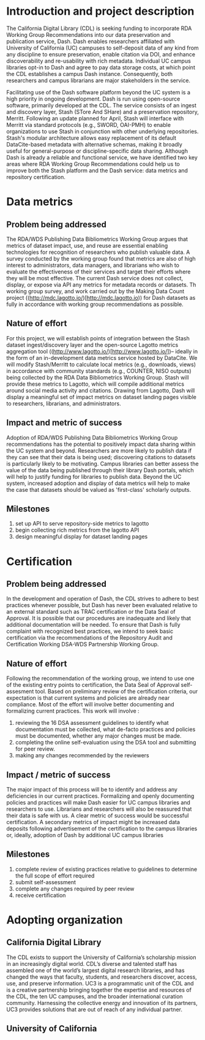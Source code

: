 
# Introduction and project description
The California Digital Library (CDL) is seeking funding to incorporate RDA Working Group Recommendations into our data preservation and publication service, Dash.
Dash enables researchers affiliated with University of California (UC) campuses to self-deposit data of any kind from any discipline to ensure preservation, enable citation via DOI, and enhance discoverability and re-usability with rich metadata.
Individual UC campus libraries opt-in to Dash and agree to pay data storage costs, at which point the CDL establishes a campus Dash instance.
Consequently, both researchers and campus librarians are major stakeholders in the service.

Facilitating use of the Dash software platform beyond the UC system is a high priority in ongoing development.
Dash is run using open-source software, primarily developed at the CDL.
The service consists of an ingest and discovery layer, Stash (STore And SHare) and a preservation repository, Merritt.
Following an update planned for April, Stash will interface with Merritt via standard protocols (e.g., SWORD, OAI-PMH) to enable organizations to use Stash in conjunction with other underlying repositories.
Stash's modular architecture allows easy replacement of its default DataCite-based metadata with alternative schemas, making it broadly useful for general-purpose or discipline-specific data sharing.
Although Dash is already a reliable and functional service, we have identified two key areas where RDA Working Group Recommendations could help us to improve both the Stash platform and the Dash service: data metrics and repository certification.


# Data metrics
## Problem being addressed
The RDA/WDS Publishing Data Bibliometrics Working Group argues that metrics of dataset impact, use, and reuse are essential enabling technologies for recognition of researchers who publish valuable data.
A survey conducted by the working group found that metrics are also of high interest to administrators, data managers, and librarians who wish to evaluate the effectiveness of their services and target their efforts where they will be most effective.
The current Dash service does not collect, display, or expose via API any metrics for metadata records or datasets.
Th working group survey, and work carried out by the Making Data Count project ((http://mdc.lagotto.io/)[http://mdc.lagotto.io)) for Dash datasets as fully in accordance with working group recommendations as possible.

## Nature of effort
For this project, we will establish points of integration between the Stash dataset ingest/discovery layer and the open-source Lagotto metrics aggregation tool ((http://www.lagotto.io/)[http://www.lagotto.io/])– ideally in the form of an in-development data metrics service hosted by DataCite.
We will modify Stash/Merritt to calculate local metrics (e.g., downloads, views) in accordance with community standards (e.g., COUNTER, NISO outputs) being collected by the RDA Data Bibliometrics Working Group.
Stash will provide these metrics to Lagotto, which will compile additional metrics around social media activity and citations.
Drawing from Lagotto, Dash will display a meaningful set of impact metrics on dataset landing pages visible to researchers, librarians, and administrators.

## Impact and metric of success
Adoption of RDA/WDS Publishing Data Bibliometrics Working Group recommendations has the potential to positively impact data sharing within the UC system and beyond.
Researchers are more likely to publish data if they can see that their data is being used; discovering citations to datasets is particularly likely to be motivating.
Campus libraries can better assess the value of the data being published through their library Dash portals, which will help to justify funding for libraries to publish data.
Beyond the UC system, increased adoption and display of data metrics will help to make the case that datasets should be valued as 'first-class' scholarly outputs.

<!-- how will we judge success of this particular component? -->

## Milestones
1. set up API to serve repository-side metrics to lagotto
2. begin collecting rich metrics from the lagotto API
3. design meaningful display for dataset landing pages


# Certification
## Problem being addressed
In the development and operation of Dash, the CDL strives to adhere to best practices whenever possible, but Dash has never been evaluated relative to an external standard such as TRAC certification or the Data Seal of Approval.
It is possible that our procedures are inadequate and likely that additional documentation will be needed.
To ensure that Dash is fully complaint with recognized best practices, we intend to seek basic certification via the recommendations of the Repository Audit and Certification Working DSA-WDS Partnership Working Group.

## Nature of effort
Following the recommendation of the working group, we intend to use one of the existing entry points to certification, the Data Seal of Approval self-assesment tool.
Based on preliminary review of the certification criteria, our expectation is that current systems and policies are already near compliance.
Most of the effort will involve better documenting and formalizing current practices.
This work will involve :
1. reviewing the 16 DSA assessment guidelines to identify what documentation must be collected, what de-facto practices and policies must be documented, whether any major changes must be made.
2. completing the online self-evaluation using the DSA tool and submitting for peer review.
3. making any changes recommended by the reviewers

## Impact / metric of success
The major impact of this process will be to identify and address any deficiencies in our current practices.
Formalizing and openly documenting policies and practices will make Dash easier for UC campus libraries and researchers to use.
Librarians and researchers will also be reassured that their data is safe with us.
A clear metric of success would be successful certification.
A secondary metrics of impact might be increased data deposits following advertisement of the certification to the campus libraries or, ideally, adoption of Dash by additional UC campus libraries

## Milestones
1. complete review of existing practices relative to guidelines to determine the full scope of effort required
2. submit self-assessment
3. complete any changes required by peer review
4. receive certification


# Adopting organization

## California Digital Library
The CDL exists to support the University of California’s scholarship mission in an increasingly digital world. CDL’s diverse and talented staff has assembled one of the world’s largest digital research libraries, and has changed the ways that faculty, students, and researchers discover, access, use, and preserve information.
UC3 is a programmatic unit of the CDL and is a creative partnership bringing together the expertise and resources of the CDL, the ten UC campuses, and the broader international curation community.
Harnessing the collective energy and innovation of its partners, UC3 provides solutions that are out of reach of any individual partner.

## University of California
